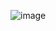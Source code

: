 ![image](https://user-images.githubusercontent.com/69719886/186606629-5ea317f5-a3e6-4de9-a60c-e184ab22bbec.png)
